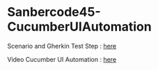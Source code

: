 # Sanbercode45-CucumberUIAutomation


Scenario and Gherkin Test Step : [here](https://docs.google.com/spreadsheets/d/1CuMkE3ZPe5y9G7SLKGEeiDUhFKBX7t773vDnNwJlc5M/edit?usp=sharing)

Video Cucumber UI Automation : [here](https://drive.google.com/file/d/1qTsYFeJ8aVJHauPXwmXm-KXwpEoZlzCo/view?usp=sharing)

